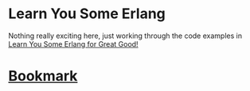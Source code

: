 # Learn You Some Erlang

Nothing really exciting here, just working through the code examples in
[Learn You Some Erlang for Great Good!][1]

# [Bookmark][2]

[1]: http://learnyousomeerlang.com/
[2]: http://learnyousomeerlang.com/functionally-solving-problems
